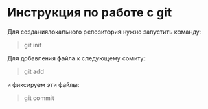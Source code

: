 # Инструкция по работе с git
Для созданиялокального репозитория нужно запустить команду:
>git init

Для добавления файла к следующему сомиту:
> git add

и фиксируем эти файлы:
>git commit
